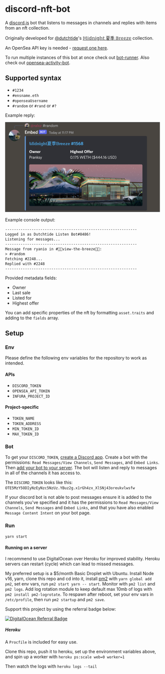 # discord-nft-bot

A [discord.js](https://discord.js.org/) bot that listens to messages in channels and replies with items from an nft collection.

Originally developed for [@dutchtide](https://twitter.com/dutchtide)'s [𝕄𝕚𝕕𝕟𝕚𝕘𝕙𝕥 夏季 𝔹𝕣𝕖𝕖𝕫𝕖](https://opensea.io/collection/midnightbreeze) collection.

An OpenSea API key is needed - [request one here](https://docs.opensea.io/reference/request-an-api-key).

To run multiple instances of this bot at once check out [bot-runner](https://github.com/ryanio/bot-runner). Also check out [opensea-activity-bot](https://github.com/ryanio/opensea-activity-bot).

## Supported syntax

- `#1234`
- `#ensname.eth`
- `#openseaUsername`
- `#random` or `#rand` or `#?`

Example reply:

![Example bot reply](./example.png)

Example console output:

```
------------------------------------------------------------
Logged in as Dutchtide Listen Bot#8486!
Listening for messages...
------------------------------------------------------------
Message from ryanio in #🌴🎐view-the-breeze🎐🌴:
> #random
Fetching #2248...
Replied with #2248
------------------------------------------------------------
```

Provided metadata fields:

- Owner
- Last sale
- Listed for
- Highest offer

You can add specific properties of the nft by formatting `asset.traits` and adding to the `fields` array.

## Setup

### Env

Please define the following env variables for the repository to work as intended.

#### APIs

- `DISCORD_TOKEN`
- `OPENSEA_API_TOKEN`
- `INFURA_PROJECT_ID`

#### Project-specific

- `TOKEN_NAME`
- `TOKEN_ADDRESS`
- `MIN_TOKEN_ID`
- `MAX_TOKEN_ID`

### Bot

To get your `DISCORD_TOKEN`, [create a Discord app](https://discord.com/developers/applications). Create a bot with the permissions: `Read Messages/View Channels`, `Send Messages`, and `Embed Links`. Then [add your bot to your server](https://discordjs.guide/preparations/adding-your-bot-to-servers.html#bot-invite-links). The bot will listen and reply to messages in all of the channels it has access to.

The `DISCORD_TOKEN` looks like this: `OTE5MzY5ODIyNzEyNzc5NzUz.YBuz2g.x1rGh4zx_XlSNj43oreukvlwsfw`

If your discord bot is not able to post messages ensure it is added to the channels you've specified and it has the permissions to `Read Messages/View Channels`, `Send Messages` and `Embed Links`, and that you have also enabled `Message Content Intent` on your bot page.

### Run

`yarn start`

#### Running on a server

I recommend to use DigitalOcean over Heroku for improved stability. Heroku servers can restart (cycle) which can lead to missed messages.

My preferred setup is a $5/month Basic Droplet with Ubuntu. Install Node v16, yarn, clone this repo and cd into it, install [pm2](https://pm2.keymetrics.io/) with `yarn global add pm2`, set env vars, run `pm2 start yarn -- start`. Monitor with `pm2 list` and `pm2 logs`. Add log rotation module to keep default max 10mb of logs with `pm2 install pm2-logrotate`. To respawn after reboot, set your env vars in `/etc/profile`, then run `pm2 startup` and `pm2 save`.

Support this project by using the referral badge below:

[![DigitalOcean Referral Badge](https://web-platforms.sfo2.digitaloceanspaces.com/WWW/Badge%203.svg)](https://www.digitalocean.com/?refcode=3f8c76216510&utm_campaign=Referral_Invite&utm_medium=Referral_Program&utm_source=badge)

##### Heroku

A `Procfile` is included for easy use.

Clone this repo, push it to heroku, set up the environment variables above, and spin up a worker with `heroku ps:scale web=0 worker=1`

Then watch the logs with `heroku logs --tail`
